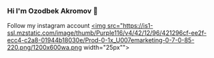 ### Hi I'm Ozodbek Akromov 👋
Follow my instagram account <a href="https.//instagram.com/avazvic___"><img src="https://is1-ssl.mzstatic.com/image/thumb/Purple116/v4/42/12/96/421296cf-ee2f-ecc4-c2a8-01944b18030e/Prod-0-1x_U007emarketing-0-7-0-85-220.png/1200x600wa.png width="25px""><a>
